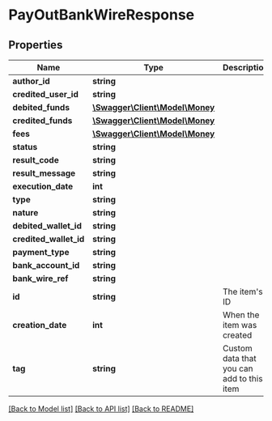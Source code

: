 # PayOutBankWireResponse

## Properties
Name | Type | Description | Notes
------------ | ------------- | ------------- | -------------
**author_id** | **string** |  | [optional] 
**credited_user_id** | **string** |  | [optional] 
**debited_funds** | [**\Swagger\Client\Model\Money**](Money.md) |  | [optional] 
**credited_funds** | [**\Swagger\Client\Model\Money**](Money.md) |  | [optional] 
**fees** | [**\Swagger\Client\Model\Money**](Money.md) |  | [optional] 
**status** | **string** |  | [optional] 
**result_code** | **string** |  | [optional] 
**result_message** | **string** |  | [optional] 
**execution_date** | **int** |  | [optional] 
**type** | **string** |  | [optional] 
**nature** | **string** |  | [optional] 
**debited_wallet_id** | **string** |  | [optional] 
**credited_wallet_id** | **string** |  | [optional] 
**payment_type** | **string** |  | [optional] 
**bank_account_id** | **string** |  | [optional] 
**bank_wire_ref** | **string** |  | [optional] 
**id** | **string** | The item&#39;s ID | [optional] 
**creation_date** | **int** | When the item was created | [optional] 
**tag** | **string** | Custom data that you can add to this item | [optional] 

[[Back to Model list]](../README.md#documentation-for-models) [[Back to API list]](../README.md#documentation-for-api-endpoints) [[Back to README]](../README.md)


